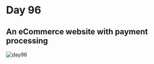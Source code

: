 # Day 96
##  An eCommerce website with payment processing
![day96](https://github.com/diorithaliti/Python/assets/74361197/11c82de1-0212-4484-8313-b27dc02b48c9)
